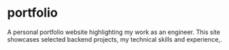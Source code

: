 # portfolio
A personal portfolio website highlighting my work as an engineer. This site showcases selected backend projects, my technical skills and experience,.
